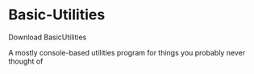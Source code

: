 # Basic-Utilities
Download BasicUtilities

A mostly console-based utilities program for things you probably never thought of
